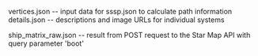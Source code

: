 vertices.json -- input data for sssp.json to calculate path information
details.json  -- descriptions and image URLs for individual systems

ship_matrix_raw.json -- result from POST request to the Star Map API with query parameter 'boot'

